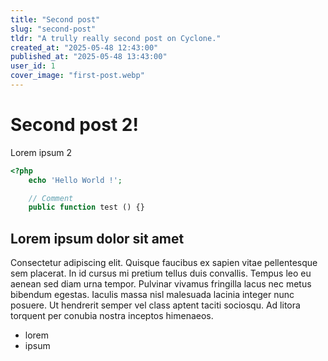 ```yaml
---
title: "Second post"
slug: "second-post"
tldr: "A trully really second post on Cyclone."
created_at: "2025-05-48 12:43:00"
published_at: "2025-05-48 13:43:00"
user_id: 1
cover_image: "first-post.webp"
---
```


# Second post 2!

Lorem ipsum 2


```php
<?php
    echo 'Hello World !';

    // Comment
    public function test () {}
```

## Lorem ipsum dolor sit amet 

Consectetur adipiscing elit. Quisque faucibus ex sapien vitae pellentesque sem placerat. In id cursus mi pretium tellus duis convallis. Tempus leo eu aenean sed diam urna tempor. Pulvinar vivamus fringilla lacus nec metus bibendum egestas. Iaculis massa nisl malesuada lacinia integer nunc posuere. Ut hendrerit semper vel class aptent taciti sociosqu. Ad litora torquent per conubia nostra inceptos himenaeos.

- lorem
- ipsum